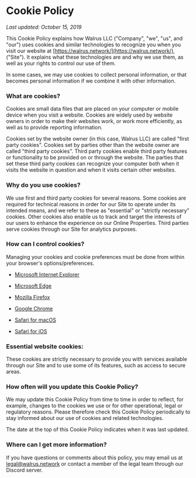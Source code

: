# Cookie Policy

*Last updated: October 15, 2019*

This Cookie Policy explains how Walrus LLC ("Company", "we", "us", and "our") uses cookies and similar technologies to recognize you when you visit our website at [https://walrus.network/](https://walrus.network/), ("Site"). It explains what these technologies are and why we use them, as well as your rights to control our use of them.

In some cases, we may use cookies to collect personal information, or that becomes personal information if we combine it with other information.

### What are cookies?

Cookies are small data files that are placed on your computer or mobile device when you visit a website. Cookies are widely used by website owners in order to make their websites work, or work more efficiently, as well as to provide reporting information.

Cookies set by the website owner (in this case, Walrus LLC) are called "first party cookies". Cookies set by parties other than the website owner are called "third party cookies". Third party cookies enable third party features or functionality to be provided on or through the website. The parties that set these third party cookies can recognize your computer both when it visits the website in question and when it visits certain other websites.

### Why do you use cookies?

We use first and third party cookies for several reasons. Some cookies are required for technical reasons in order for our Site to operate under its intended means, and we refer to these as "essential" or "strictly necessary" cookies. Other cookies also enable us to track and target the interests of our users to enhance the experience on our Online Properties. Third parties serve cookies through our Site for analytics purposes.

### How can I control cookies?

Managing your cookies and cookie preferences must be done from within your browser's options/preferences.

* [Microsoft Internet Explorer](https://support.microsoft.com/en-gb/help/17442/windows-internet-explorer-delete-manage-cookies)

* [Microsoft Edge](https://privacy.microsoft.com/en-us/windows-10-microsoft-edge-and-privacy)

* [Mozilla Firefox](https://support.mozilla.org/en-US/kb/cookies-information-websites-store-on-your-computer)

* [Google Chrome](https://support.google.com/chrome/answer/95647?hl=en)

* [Safari for macOS](https://support.apple.com/kb/PH21411)

* [Safari for iOS](https://support.apple.com/en-gb/HT201265)

### Essential website cookies:

These cookies are strictly necessary to provide you with services available through our Site and to use some of its features, such as access to secure areas.

### How often will you update this Cookie Policy?

We may update this Cookie Policy from time to time in order to reflect, for example, changes to the cookies we use or for other operational, legal or regulatory reasons. Please therefore check this Cookie Policy periodically to stay informed about our use of cookies and related technologies.

The date at the top of this Cookie Policy indicates when it was last updated.

### Where can I get more information?

If you have questions or comments about this policy, you may email us at [legal@walrus.network](mailto:legal@walrus.network) or contact a member of the legal team through our Discord server.
